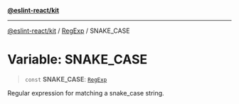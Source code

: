 [**@eslint-react/kit**](../../../../README.md)

***

[@eslint-react/kit](../../../../README.md) / [RegExp](../README.md) / SNAKE\_CASE

# Variable: SNAKE\_CASE

> `const` **SNAKE\_CASE**: [`RegExp`](https://developer.mozilla.org/docs/Web/JavaScript/Reference/Global_Objects/RegExp)

Regular expression for matching a snake_case string.
